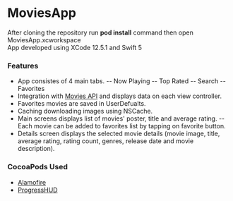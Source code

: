 # MoviesApp
After cloning the repository run **pod install** command then open MoviesApp.xcworkspace  
App developed using XCode 12.5.1 and Swift 5

### Features
- App consistes of 4 main tabs.
-- Now Playing
-- Top Rated
-- Search
-- Favorites
- Integration with [Movies API](https://developers.themoviedb.org/3/movies/get-now-playing) and displays data on each view controller.
- Favorites movies are saved in UserDefualts.
- Caching downloading images using NSCache.
- Main screens displays list of movies' poster, title and average rating. 
-- Each movie can be added to favorites list by tapping on favorite button.
- Details screen displays the selected movie details (movie image, title, average rating, rating count, genres, release date and movie description).

### CocoaPods Used
- [Alamofire](https://github.com/Alamofire/Alamofire)
- [ProgressHUD](https://github.com/relatedcode/ProgressHUD)
